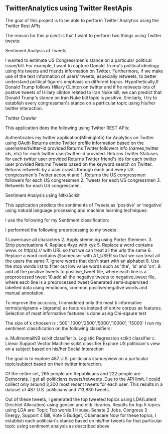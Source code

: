 <h2>TwitterAnalytics using Twitter RestApis </h2>

The goal of this project is to be able to perform Twitter Analytics using the Twitter Rest APIs

The reason for this project is that I want to perform two things using Twitter tweets:

Sentiment Analysis of Tweets.

I wanted to estimate US Congressmen's stance on a particular political issue/bill. For example, I want to capture Donald Trump's political ideology using his tweets and friends information on Twitter. Furthermore, if we make use of the text information of users’ tweets, especially retweets, to better understand political figure’s emphasis on different topics. Hypothetically,If Donald Trump follows Hillary CLinton on twitter and if he retweets lots of postive tweets of Hillary clinton related to Iran Nuke bill, we can predict that Donald Trump's stance on Iran Nuke bill topic is positive. Similarly, I try to establish every congressman's stance on a particular topic using his/her twitter interaction.

Twitter Crawler

This application does the following using Twitter REST APIs:

Authenticates my twitter application(MiningInfo) for Analytics on Twitter using OAuth
Returns entire Twitter profile information based on the username/twitter-id provided
Returns Twitter followers info (names,twitter ids, etc) for each twitter user/twitter-id provided.
Returns Twitter Statuses for each twitter user provided
Returns Twitter friend's ids for each twitter user provided
Returns Tweets based on the keyword search on Twitter.
Returns retweets by a user
crawls through each and every US congressmen's Twitter account and 1. Returns the US congressmen followers for each US congressmen 2. Tweets for each US congressmen 3. Retweets for each US congressmen.

Sentiment Analysis using Nltk/Scikit

This application predicts the sentiments of Tweets as 'positive' or 'negative' using natural language processing and machine learning techniques:

I use the following for my Sentiment classification:

I performed the following preprocessing to my tweets :

 1.Lowercase all characters
 2. Apply stemming using Porter Stemmer.
 3. Strip punctuations
 4. Replace #xyz with xyz
 5. Replace a word contains www. or http(s):// with URL so that we can treat all the urls the same
 6. Replace a word contains @someuser with AT_USER so that we can treat all the users the same
 7. Ignore words that don't start with an alphabet
 8. Use the stop words list to filter out low value words such as 'the', 'is' and 'on'.
 9. add all the positive tweets to positive_tweet file, where each line is a preprocessed tweet
 10.add all the negative tweets to negative_tweet file, where each line is a preprocessed tweet
Generated semi-supervised labelled data using emoticons, common positive/negative words and manual annotation.

To improve the accuracy, I considered only the most k informative terms(unigrams + bigrams) as features instead of entire corpus as features. Selection of most informative features is done using Chi-sqaure test

 The size of k choosen is : 500','1000','2500','5000','10000', '15000' 
I run my sentiment classification on the following classifiers:

 a. MultinomailNB scikit classifier
 b. Logistic Regression scikit classifier
 c. Linear Support Vector Machine scikit classifier
Explore US politician's view on a subject based on his/her Social Interaction

The goal is to explore 487 U.S. politicians stance/view on a particular topic/subject based on their twitter interaction.

Of the entire set, 265 people are Republicans and 222 people are Democrats. I get all politicians tweets/retweets .Due to the API limit, I could collect only around 3,300 most recent tweets for each user. This results in a dataset of 487 U.S. politicians and 713,830 tweets.

Out of these tweets, I generated the top tweeted topics using LDA(Latent Dirichlet Allocation) using gensim and nltk libraries. Results for top 5 topics using LDA are:
       Topic    Top words
       1        House, Senate
       2        Jobs, Congress
       3        Energy, Support
       4        Bill, Vote
       5        Budget, Obamacare
Now for these topics, I establish each politician's stance based on his/her tweets for that particular topic using sentiment analysis as described above
